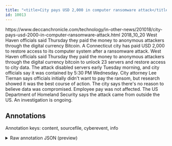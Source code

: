 ```yaml
---
title: "<title>City pays USD 2,000 in computer ransomware attack</title>"
id: 10013
---
```


<title>City pays USD 2,000 in computer ransomware attack</title>
<source> https://www.deccanchronicle.com/technology/in-other-news/201018/city-pays-usd-2000-in-computer-ransomware-attack.html </source>
<date> 2018_10_20 </date>
<text>
West Haven officials said Thursday they paid the money to anonymous attackers through the digital currency Bitcoin.
A Connecticut city has paid USD 2,000 to restore access to its computer system after a ransomware attack.
West Haven officials said Thursday they paid the money to anonymous attackers through the digital currency bitcoin to unlock 23 servers and restore access to city data.
The attack disabled servers early Tuesday morning, and city officials say it was contained by 5:30 PM Wednesday.
City attorney Lee Tiernan says officials initially didn't want to pay the ransom, but research showed it was the best course of action.
The city says there's no reason to believe data was compromised. Employee pay was not affected.
The US Department of Homeland Security says the attack came from outside the US.
An investigation is ongoing.
</text>



## Annotations

Annotation keys: content, sourcefile, cyberevent, info

<details>
<summary>Raw annotation JSON (preview)</summary>

```json
{
  "content": "West Haven officials said Thursday they paid the money to anonymous attackers through the digital currency Bitcoin. A Connecticut city has paid USD 2,000 to restore access to its computer system after a ransomware attack. West Haven officials said Thursday they paid the money to anonymous attackers through the digital currency bitcoin to unlock 23 servers and restore access to city data. The attack disabled servers early Tuesday morning, and city officials say it was contained by 5:30 PM Wednesday. City attorney Lee Tiernan says officials initially didn't want to pay the ransom, but research showed it was the best course of action. The city says there's no reason to believe data was compromised. Employee pay was not affected. The US Department of Homeland Security says the attack came from outside the US. An investigation is ongoing.",
  "sourcefile": "10013.txt",
  "cyberevent": {
    "hopper": [
      {
        "index": 0,
        "relation": "Same",
        "events": [
          {
            "index": "E1",
            "type": "Attack",
            "realis": "Actual",
            "nugget": {
              "startOffset": 40,
              "index": "T4",
              "endOffset": 54,
              "text": "paid the money"
            },
            "argument": [
              {
                "index": "T5",
                "text": "attackers",
                "endOffset": 77,
                "role": {
                  "type": "Attacker"
                },
                "startOffset": 68,
                "type": "Person"
              },
              {
                "index": "T3",
                "text": "West Haven officials",
                "endOffset": 20,
                "role": {
                  "type": "Victim"
                },
                "startOffset": 0,
                "type": "Person"
              },
              {
                "index": "T2",
                "text": "they",
                "endOffset": 39,
                "role": {
                  "type": "Victim"
                },
                "startOffset": 35,
                "type": "Organization"
              },
              {
                "index": "T1",
                "text": "Thursday",
                "endOffset": 34,
                "role": {
                  "type": "Time"
                },
                "startOffset": 26,
                "type": "Time"
              },
              {
                "index": "T6",
                "text": "the digital currency Bitcoin",
                "endOffset": 114,
                "role": {
                  "type": "Payment-Method"
                },
                "startOffset": 86,
                "type": "PaymentMethod"
              }
            ],
            "subtype": "Ransom"
          },
          {
            "index": "E2",
            "type": "Attack",
            "realis": "Actual",
            "nugget": {
              "startOffset": 139,
              "index": "T7",
              "endOffset": 143,
              "text": "paid"
            },
            "argument": [
              {
                "index": "T8",
                "external_reference": {
                  "wikidataid": "Q4917"
                },
                "endOffset": 153,
                "role": {
                  "type": "Price"
                },
                "text": "USD 2,000",
                "startOffset": 144,
                "type": "Money"
              },
              {
                "index": "T9",
                "text": "its computer system",
                "endOffset": 194,
                "role": {
                  "type": "Victim"
                },
                "startOffset": 175,
                "type": "System"
              },
              {
                "index": "T11",
                "external_reference": {
                  "wikidataid": "Q779"
                },
                "endOffset": 134,
                "role": {
                
```
</details>
